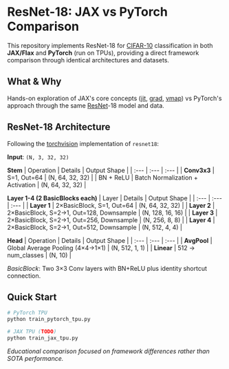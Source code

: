 # ResNet-18: JAX vs PyTorch Comparison

This repository implements ResNet-18 for [CIFAR-10](https://www.cs.toronto.edu/~kriz/cifar.html) classification in both **JAX/Flax** and **PyTorch** (run on TPUs), providing a direct framework comparison through identical architectures and datasets.

## **What & Why**

Hands-on exploration of JAX's core concepts ([jit](https://docs.jax.dev/en/latest/jit-compilation.html), [grad](https://docs.jax.dev/en/latest/automatic-differentiation.html), [vmap](https://docs.jax.dev/en/latest/automatic-vectorization.html)) vs PyTorch's approach through the same [ResNet](https://arxiv.org/pdf/1512.03385)-18 model and data.

## **ResNet-18 Architecture**

Following the [torchvision](https://github.com/pytorch/vision/blob/main/torchvision/models/resnet.py) implementation of `resnet18`:

**Input**: `(N, 3, 32, 32)`

**Stem**
| Operation | Details | Output Shape |
| :--- | :--- | :--- |
| **Conv3x3** | S=1, Out=64 | (N, 64, 32, 32) |
| BN + ReLU | Batch Normalization + Activation | (N, 64, 32, 32) |

**Layer 1-4 (2 BasicBlocks each)**
| Layer | Details | Output Shape |
| :--- | :--- | :--- |
| **Layer 1** | 2×BasicBlock, S=1, Out=64 | (N, 64, 32, 32) |
| **Layer 2** | 2×BasicBlock, S=2→1, Out=128, Downsample | (N, 128, 16, 16) |
| **Layer 3** | 2×BasicBlock, S=2→1, Out=256, Downsample | (N, 256, 8, 8) |
| **Layer 4** | 2×BasicBlock, S=2→1, Out=512, Downsample | (N, 512, 4, 4) |

**Head**
| Operation | Details | Output Shape |
| :--- | :--- | :--- |
| **AvgPool** | Global Average Pooling (4×4→1×1) | (N, 512, 1, 1) |
| **Linear** | 512 → num_classes | (N, 10) |

*BasicBlock*: Two 3×3 Conv layers with BN+ReLU plus identity shortcut connection.

##  **Quick Start**

```bash
# PyTorch TPU
python train_pytorch_tpu.py

# JAX TPU (TODO)
python train_jax_tpu.py
```

*Educational comparison focused on framework differences rather than SOTA performance.*

